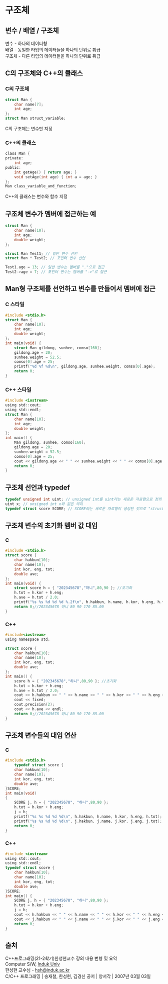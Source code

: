 # 구조체

## 변수 / 배열 / 구조체
변수 - 하나의 데이터형   
배열 - 동일한 타입의 데이터들을 하나의 단위로 취급   
구조체 - 다른 타입의 데이터들을 하나의 단위로 취급   

## C의 구조체와 C++의 클래스

### C의 구조체
```c
struct Man {
	char name[7];
	int age;
};
struct Man struct_variable;
```
C의 구조체는 변수만 지정

### C++의 클래스
```c
class Man {
private:
    int age;
public:
    int getAge() { return age; }
    void setAge(int age) { int a = age; }
};
Man class_variable_and_function;
```
C++의 클래스는 변수와 함수 지정   

## 구조체 변수가 멤버에 접근하는 예

```c
struct Man {
    char name[10];
    int age;
    double weight;
};

struct Man Test1; // 일반 변수 선언
struct Man * Test2; // 포인터 변수 선언

Test1.age = 13; // 일반 변수는 멤버를 "."으로 접근
Test2->age = 7; // 포인터 변수는 멤버를 "->"로 접근
```

## Man형 구조체를 선언하고 변수를 만들어서 멤버에 접근

### C 스타일
```c
#include <stdio.h>
struct Man {
    char name[10];
    int age;
    double weight;
};
int main(void) {
    struct Man gildong, sunhee, comso[160];
    gildong.age = 20;
    sunhee.weight = 52.5;
    comso[0].age = 25;
    printf("%d %f %d\n", gildong.age, sunhee.weight, comso[0].age);
    return 0;
}
```

### C++ 스타일
```c
#include <iostream>
using std::cout;
using std::endl;
struct Man {
	char name[10];
	int age;
	double weight;
};
int main() {
	Man gildong, sunhee, comso[160];
	gildong.age = 20;
	sunhee.weight = 52.5;
	comso[0].age = 25;
	cout << gildong.age << " " << sunhee.weight << " " << comso[0].age << endl;
	return 0;
}
```

## 구조체 선언과 typedef

```c
typedef unsigned int uint; // unsigned int를 uint라는 새로운 자료형으로 정의
uint x; // unsigned int x와 같은 의미
typedef struct score SCORE; // SCORE라는 새로운 자료형이 생성된 것으로 "struct score" 또는 "SCORE" 둘 다 가능하다
```

## 구조체 변수의 초기화 멤버 값 대입

### C
```c
#include <stdio.h>
struct score {
    char hakbun[10];
    char name[10];
    int kor, eng, tot;
    double ave;
};
int main(void) {
    struct score h = { "202345678","하니",80,90 }; //초기화
    h.tot = h.kor + h.eng;
    h.ave = h.tot / 2.0;
    printf("%s %s %d %d %d %.2f\n", h.hakbun, h.name, h.kor, h.eng, h.tot, h.ave);
    return 0;//202345678 하니 80 90 170 85.00
}
```

### C++
```c
#include<iostream>
using namespace std;

struct score {
	char hakbun[10];
	char name[10];
	int kor, eng, tot;
	double ave;
};
int main() {
	score h = { "202345678","하니",80,90 }; //초기화
	h.tot = h.kor + h.eng;
	h.ave = h.tot / 2.0;
	cout << h.hakbun << " " << h.name << " " << h.kor << " " << h.eng << " " << h.tot << " ";
	cout << fixed;
	cout.precision(2);
	cout << h.ave << endl;
	return 0;//202345678 하니 80 90 170 85.00
}
```

## 구조체 변수들의 대입 연산

### C
```c
#include <stdio.h>
    typedef struct score {
    char hakbun[10];
    char name[10];
    int kor, eng, tot;
    double ave;
}SCORE;
int main(void)
{
    SCORE j, h = { "202345678", "하니",80,90 };
    h.tot = h.kor + h.eng;
    j = h;
    printf("%s %s %d %d %d\n", h.hakbun, h.name, h.kor, h.eng, h.tot);
    printf("%s %s %d %d %d\n", j.hakbun, j.name, j.kor, j.eng, j.tot);
    return 0;
}
```

### C++
```c
#include <iostream>
using std::cout;
using std::endl;
typedef struct score {
	char hakbun[10];
	char name[10];
	int kor, eng, tot;
	double ave;
}SCORE;
int main() {
	SCORE j, h = { "202345678", "하니",80,90 };
	h.tot = h.kor + h.eng;
	j = h;
	cout << h.hakbun << " " << h.name << " " << h.kor << " " << h.eng << " " << h.tot << endl;
	cout << j.hakbun << " " << j.name << " " << j.kor << " " << j.eng << " " << j.tot << endl;
	return 0;
}
```


## 출처
C++프로그래밍(21-2학기)한성현교수 강의 내용 변형 및 요약   
Computer S/W, [Induk Univ][googlelink]   
한성현 교수님 -  hsh@induk.ac.kr   
C/C++ 프로그래밍 | 송재철, 한성현, 김경신 공저 | 양서각 | 2007년 03월 03일

[id]: URL "Optional Title here"
[googlelink]: https://www.induk.ac.kr "Go google"
